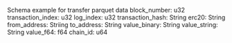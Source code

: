 Schema example for transfer parquet data
    block_number: u32
    transaction_index: u32
    log_index: u32
    transaction_hash: String
    erc20: String
    from_address: Striing
    to_address: String
    value_binary: String
    value_string: String
    value_f64: f64
    chain_id: u64


